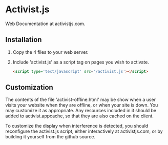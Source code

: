 Activist.js
===========

Web Documentation at activistjs.com.

Installation
------------

1. Copy the 4 files to your web server.
2. Include 'activist.js' as a script tag on pages you wish to activate.

    ```html
    <script type='text/javascript' src='/activist.js'></script>
    ```

Customization
-------------

The contents of the file 'activist-offline.html' may be show when a user
visits your website when they are offline, or when your site is down. You may
customize it as appropriate. Any resources included in it should be added to
activist.appcache, so that they are also cached on the client.

To customize the display when interference is detected, you should reconfigure
the activist.js script, either interactively at activistjs.com, or by
building it yourself from the github source.
